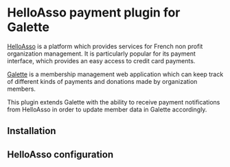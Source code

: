 # HelloAsso payment plugin for Galette

[HelloAsso](https://helloasso.com) is a platform which provides services for
French non profit organization management. It is particularly popular for its
payment interface, which provides an easy access to credit card payments.

[Galette](https://galette.eu) is a membership management web application which
can keep track of different kinds of payments and donations made by
organization members.

This plugin extends Galette with the ability to receive payment notifications
from HelloAsso in order to update member data in Galette accordingly.

## Installation

## HelloAsso configuration

